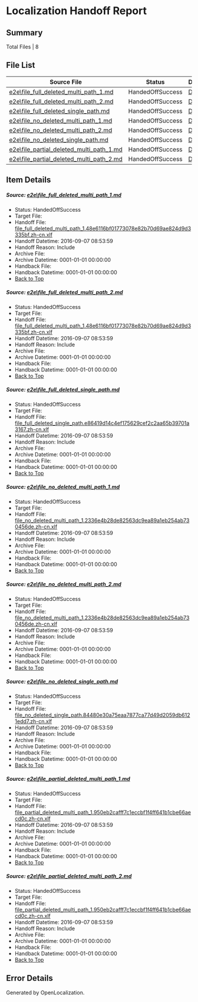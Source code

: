 # <a name='report-top'></a> Localization Handoff Report

## Summary
 Total Files | 8

## File List
 Source File | Status | Details 
 ----------- | ------ | ------- 
 [e2e\file_full_deleted_multi_path_1.md](https://github.com/OpenLocalizationTestOrg/ol-test0/blob/1d7aff7c02eadd34306f6db8913dfc5afba22d9a/e2e/file_full_deleted_multi_path_1.md) | HandedOffSuccess | [Details](#5e622d35e23487cf362009c83367c6c1e284ce201)
 [e2e\file_full_deleted_multi_path_2.md](https://github.com/OpenLocalizationTestOrg/ol-test0/blob/1d7aff7c02eadd34306f6db8913dfc5afba22d9a/e2e/file_full_deleted_multi_path_2.md) | HandedOffSuccess | [Details](#5e622d35e23487cf362009c83367c6c1e284ce202)
 [e2e\file_full_deleted_single_path.md](https://github.com/OpenLocalizationTestOrg/ol-test0/blob/1d7aff7c02eadd34306f6db8913dfc5afba22d9a/e2e/file_full_deleted_single_path.md) | HandedOffSuccess | [Details](#858e0c0c3615ed6edf8551a54b32b185f6c05f413)
 [e2e\file_no_deleted_multi_path_1.md](https://github.com/OpenLocalizationTestOrg/ol-test0/blob/1d7aff7c02eadd34306f6db8913dfc5afba22d9a/e2e/file_no_deleted_multi_path_1.md) | HandedOffSuccess | [Details](#1bfa1f2f7fde6fdb1c16265b700c47540cdc09a64)
 [e2e\file_no_deleted_multi_path_2.md](https://github.com/OpenLocalizationTestOrg/ol-test0/blob/1d7aff7c02eadd34306f6db8913dfc5afba22d9a/e2e/file_no_deleted_multi_path_2.md) | HandedOffSuccess | [Details](#1bfa1f2f7fde6fdb1c16265b700c47540cdc09a65)
 [e2e\file_no_deleted_single_path.md](https://github.com/OpenLocalizationTestOrg/ol-test0/blob/1d7aff7c02eadd34306f6db8913dfc5afba22d9a/e2e/file_no_deleted_single_path.md) | HandedOffSuccess | [Details](#3dd1120b75ba428d0f1e681a40d810e6d1d4010a6)
 [e2e\file_partial_deleted_multi_path_1.md](https://github.com/OpenLocalizationTestOrg/ol-test0/blob/1d7aff7c02eadd34306f6db8913dfc5afba22d9a/e2e/file_partial_deleted_multi_path_1.md) | HandedOffSuccess | [Details](#9057eb2449dbcd71cf8f78f23c43405985e293097)
 [e2e\file_partial_deleted_multi_path_2.md](https://github.com/OpenLocalizationTestOrg/ol-test0/blob/1d7aff7c02eadd34306f6db8913dfc5afba22d9a/e2e/file_partial_deleted_multi_path_2.md) | HandedOffSuccess | [Details](#9057eb2449dbcd71cf8f78f23c43405985e293098)

## Item Details
##### <a name='5e622d35e23487cf362009c83367c6c1e284ce201'></a> Source: [e2e\file_full_deleted_multi_path_1.md](https://github.com/OpenLocalizationTestOrg/ol-test0/blob/1d7aff7c02eadd34306f6db8913dfc5afba22d9a/e2e/file_full_deleted_multi_path_1.md)
* Status: HandedOffSuccess
* Target File: 
* Handoff File: [file_full_deleted_multi_path_1.48e6116bf01773078e82b70d69ae824d9d3335bf.zh-cn.xlf](https://github.com/OpenLocalizationTestOrg/ol-test0-handoff/blob/2222d33363e6100f5dea736fe483bdf3eee9a2fc/ol-handoff/OpenLocalizationTestOrg/ol-test0-zhcn/yuwzho/mt/file_full_deleted_multi_path_1.48e6116bf01773078e82b70d69ae824d9d3335bf.zh-cn.xlf)
* Handoff Datetime: 2016-09-07 08:53:59
* Handoff Reason: Include
* Archive File: 
* Archive Datetime: 0001-01-01 00:00:00
* Handback File: 
* Handback Datetime: 0001-01-01 00:00:00
* [Back to Top](#report-top)

##### <a name='5e622d35e23487cf362009c83367c6c1e284ce202'></a> Source: [e2e\file_full_deleted_multi_path_2.md](https://github.com/OpenLocalizationTestOrg/ol-test0/blob/1d7aff7c02eadd34306f6db8913dfc5afba22d9a/e2e/file_full_deleted_multi_path_2.md)
* Status: HandedOffSuccess
* Target File: 
* Handoff File: [file_full_deleted_multi_path_1.48e6116bf01773078e82b70d69ae824d9d3335bf.zh-cn.xlf](https://github.com/OpenLocalizationTestOrg/ol-test0-handoff/blob/2222d33363e6100f5dea736fe483bdf3eee9a2fc/ol-handoff/OpenLocalizationTestOrg/ol-test0-zhcn/yuwzho/mt/file_full_deleted_multi_path_1.48e6116bf01773078e82b70d69ae824d9d3335bf.zh-cn.xlf)
* Handoff Datetime: 2016-09-07 08:53:59
* Handoff Reason: Include
* Archive File: 
* Archive Datetime: 0001-01-01 00:00:00
* Handback File: 
* Handback Datetime: 0001-01-01 00:00:00
* [Back to Top](#report-top)

##### <a name='858e0c0c3615ed6edf8551a54b32b185f6c05f413'></a> Source: [e2e\file_full_deleted_single_path.md](https://github.com/OpenLocalizationTestOrg/ol-test0/blob/1d7aff7c02eadd34306f6db8913dfc5afba22d9a/e2e/file_full_deleted_single_path.md)
* Status: HandedOffSuccess
* Target File: 
* Handoff File: [file_full_deleted_single_path.e86419d14c4ef175629cef2c2aa65b39701a3167.zh-cn.xlf](https://github.com/OpenLocalizationTestOrg/ol-test0-handoff/blob/2222d33363e6100f5dea736fe483bdf3eee9a2fc/ol-handoff/OpenLocalizationTestOrg/ol-test0-zhcn/yuwzho/mt/file_full_deleted_single_path.e86419d14c4ef175629cef2c2aa65b39701a3167.zh-cn.xlf)
* Handoff Datetime: 2016-09-07 08:53:59
* Handoff Reason: Include
* Archive File: 
* Archive Datetime: 0001-01-01 00:00:00
* Handback File: 
* Handback Datetime: 0001-01-01 00:00:00
* [Back to Top](#report-top)

##### <a name='1bfa1f2f7fde6fdb1c16265b700c47540cdc09a64'></a> Source: [e2e\file_no_deleted_multi_path_1.md](https://github.com/OpenLocalizationTestOrg/ol-test0/blob/1d7aff7c02eadd34306f6db8913dfc5afba22d9a/e2e/file_no_deleted_multi_path_1.md)
* Status: HandedOffSuccess
* Target File: 
* Handoff File: [file_no_deleted_multi_path_1.2336e4b28de82563dc9ea89a1eb254ab730456de.zh-cn.xlf](https://github.com/OpenLocalizationTestOrg/ol-test0-handoff/blob/2222d33363e6100f5dea736fe483bdf3eee9a2fc/ol-handoff/OpenLocalizationTestOrg/ol-test0-zhcn/yuwzho/mt/file_no_deleted_multi_path_1.2336e4b28de82563dc9ea89a1eb254ab730456de.zh-cn.xlf)
* Handoff Datetime: 2016-09-07 08:53:59
* Handoff Reason: Include
* Archive File: 
* Archive Datetime: 0001-01-01 00:00:00
* Handback File: 
* Handback Datetime: 0001-01-01 00:00:00
* [Back to Top](#report-top)

##### <a name='1bfa1f2f7fde6fdb1c16265b700c47540cdc09a65'></a> Source: [e2e\file_no_deleted_multi_path_2.md](https://github.com/OpenLocalizationTestOrg/ol-test0/blob/1d7aff7c02eadd34306f6db8913dfc5afba22d9a/e2e/file_no_deleted_multi_path_2.md)
* Status: HandedOffSuccess
* Target File: 
* Handoff File: [file_no_deleted_multi_path_1.2336e4b28de82563dc9ea89a1eb254ab730456de.zh-cn.xlf](https://github.com/OpenLocalizationTestOrg/ol-test0-handoff/blob/2222d33363e6100f5dea736fe483bdf3eee9a2fc/ol-handoff/OpenLocalizationTestOrg/ol-test0-zhcn/yuwzho/mt/file_no_deleted_multi_path_1.2336e4b28de82563dc9ea89a1eb254ab730456de.zh-cn.xlf)
* Handoff Datetime: 2016-09-07 08:53:59
* Handoff Reason: Include
* Archive File: 
* Archive Datetime: 0001-01-01 00:00:00
* Handback File: 
* Handback Datetime: 0001-01-01 00:00:00
* [Back to Top](#report-top)

##### <a name='3dd1120b75ba428d0f1e681a40d810e6d1d4010a6'></a> Source: [e2e\file_no_deleted_single_path.md](https://github.com/OpenLocalizationTestOrg/ol-test0/blob/1d7aff7c02eadd34306f6db8913dfc5afba22d9a/e2e/file_no_deleted_single_path.md)
* Status: HandedOffSuccess
* Target File: 
* Handoff File: [file_no_deleted_single_path.84480e30a75eaa7877ca77d49d2059db6121edd7.zh-cn.xlf](https://github.com/OpenLocalizationTestOrg/ol-test0-handoff/blob/2222d33363e6100f5dea736fe483bdf3eee9a2fc/ol-handoff/OpenLocalizationTestOrg/ol-test0-zhcn/yuwzho/mt/file_no_deleted_single_path.84480e30a75eaa7877ca77d49d2059db6121edd7.zh-cn.xlf)
* Handoff Datetime: 2016-09-07 08:53:59
* Handoff Reason: Include
* Archive File: 
* Archive Datetime: 0001-01-01 00:00:00
* Handback File: 
* Handback Datetime: 0001-01-01 00:00:00
* [Back to Top](#report-top)

##### <a name='9057eb2449dbcd71cf8f78f23c43405985e293097'></a> Source: [e2e\file_partial_deleted_multi_path_1.md](https://github.com/OpenLocalizationTestOrg/ol-test0/blob/1d7aff7c02eadd34306f6db8913dfc5afba22d9a/e2e/file_partial_deleted_multi_path_1.md)
* Status: HandedOffSuccess
* Target File: 
* Handoff File: [file_partial_deleted_multi_path_1.950eb2cafff7c1eccbf1f4ff641b1cbe66aecd0c.zh-cn.xlf](https://github.com/OpenLocalizationTestOrg/ol-test0-handoff/blob/2222d33363e6100f5dea736fe483bdf3eee9a2fc/ol-handoff/OpenLocalizationTestOrg/ol-test0-zhcn/yuwzho/mt/file_partial_deleted_multi_path_1.950eb2cafff7c1eccbf1f4ff641b1cbe66aecd0c.zh-cn.xlf)
* Handoff Datetime: 2016-09-07 08:53:59
* Handoff Reason: Include
* Archive File: 
* Archive Datetime: 0001-01-01 00:00:00
* Handback File: 
* Handback Datetime: 0001-01-01 00:00:00
* [Back to Top](#report-top)

##### <a name='9057eb2449dbcd71cf8f78f23c43405985e293098'></a> Source: [e2e\file_partial_deleted_multi_path_2.md](https://github.com/OpenLocalizationTestOrg/ol-test0/blob/1d7aff7c02eadd34306f6db8913dfc5afba22d9a/e2e/file_partial_deleted_multi_path_2.md)
* Status: HandedOffSuccess
* Target File: 
* Handoff File: [file_partial_deleted_multi_path_1.950eb2cafff7c1eccbf1f4ff641b1cbe66aecd0c.zh-cn.xlf](https://github.com/OpenLocalizationTestOrg/ol-test0-handoff/blob/2222d33363e6100f5dea736fe483bdf3eee9a2fc/ol-handoff/OpenLocalizationTestOrg/ol-test0-zhcn/yuwzho/mt/file_partial_deleted_multi_path_1.950eb2cafff7c1eccbf1f4ff641b1cbe66aecd0c.zh-cn.xlf)
* Handoff Datetime: 2016-09-07 08:53:59
* Handoff Reason: Include
* Archive File: 
* Archive Datetime: 0001-01-01 00:00:00
* Handback File: 
* Handback Datetime: 0001-01-01 00:00:00
* [Back to Top](#report-top)


## Error Details

Generated by OpenLocalization.
